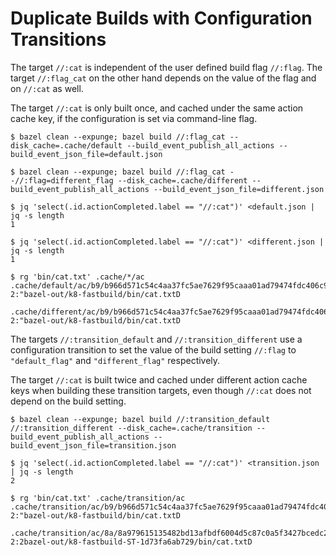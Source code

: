# Duplicate Builds with Configuration Transitions

The target `//:cat` is independent of the user defined build flag `//:flag`.
The target `//:flag_cat` on the other hand depends on the value of the flag and
on `//:cat` as well.

The target `//:cat` is only built once, and cached under the same action cache
key, if the configuration is set via command-line flag.

```
$ bazel clean --expunge; bazel build //:flag_cat --disk_cache=.cache/default --build_event_publish_all_actions --build_event_json_file=default.json

$ bazel clean --expunge; bazel build //:flag_cat --//:flag=different_flag --disk_cache=.cache/different --build_event_publish_all_actions --build_event_json_file=different.json

$ jq 'select(.id.actionCompleted.label == "//:cat")' <default.json | jq -s length
1

$ jq 'select(.id.actionCompleted.label == "//:cat")' <different.json | jq -s length
1

$ rg 'bin/cat.txt' .cache/*/ac
.cache/default/ac/b9/b966d571c54c4aa37fc5ae7629f95caaa01ad79474fdc406c9e9a79341c950f6
2:"bazel-out/k8-fastbuild/bin/cat.txtD

.cache/different/ac/b9/b966d571c54c4aa37fc5ae7629f95caaa01ad79474fdc406c9e9a79341c950f6
2:"bazel-out/k8-fastbuild/bin/cat.txtD
```

The targets `//:transition_default` and `//:transition_different` use a
configuration transition to set the value of the build setting `//:flag` to
`"default_flag"` and `"different_flag"` respectively.

The target `//:cat` is built twice and cached under different action cache keys
when building these transition targets, even though `//:cat` does not depend on
the build setting.

```
$ bazel clean --expunge; bazel build //:transition_default //:transition_different --disk_cache=.cache/transition --build_event_publish_all_actions --build_event_json_file=transition.json

$ jq 'select(.id.actionCompleted.label == "//:cat")' <transition.json | jq -s length
2

$ rg 'bin/cat.txt' .cache/transition/ac
.cache/transition/ac/b9/b966d571c54c4aa37fc5ae7629f95caaa01ad79474fdc406c9e9a79341c950f6
2:"bazel-out/k8-fastbuild/bin/cat.txtD

.cache/transition/ac/8a/8a979615135482bd13afbdf6004d5c87c0a5f3427bcedc299f496eeff4946e29
2:2bazel-out/k8-fastbuild-ST-1d73fa6ab729/bin/cat.txtD
```
